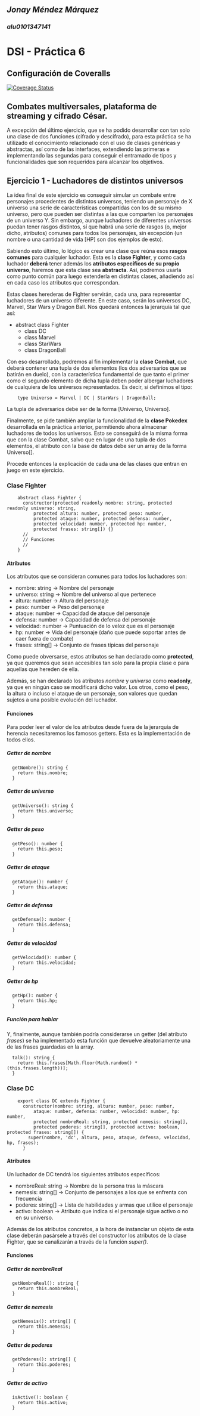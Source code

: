 ## *Jonay Méndez Márquez*

### *alu0101347141*
# **DSI - Práctica 6**

## Configuración de Coveralls

[![Coverage Status](https://coveralls.io/repos/github/ULL-ESIT-INF-DSI-2122/ull-esit-inf-dsi-21-22-prct06-generics-solid-alu0101347141/badge.svg?branch=main)](https://coveralls.io/github/ULL-ESIT-INF-DSI-2122/ull-esit-inf-dsi-21-22-prct06-generics-solid-alu0101347141?branch=main)

## Combates multiversales, plataforma de streaming y cifrado César.

A excepción del último ejercicio, que se ha podido desarrollar con tan solo una clase de dos funciones (cifrado y descifrado), para esta práctica se ha utilizado el conocimiento relacionado con el uso de clases genéricas y abstractas, así como de las interfaces, extendiendo las primeras e implementando las segundas para conseguir el entramado de tipos y funcionalidades que son requeridos para alcanzar los objetivos.

## Ejercicio 1 - Luchadores de distintos universos

La idea final de este ejercicio es conseguir simular un combate entre personajes procedentes de distintos universos, teniendo un personaje de X universo una serie de características compartidas con los de su mismo universo, pero que pueden ser distintas a las que comparten los personajes de un universo Y. Sin embargo, aunque luchadores de diferentes universos puedan tener rasgos distintos, sí que habrá una serie de rasgos (o, mejor dicho, atributos) comunes para todos los personajes, sin excepción (un nombre o una cantidad de vida \[HP] son dos ejemplos de esto). 

Sabiendo esto último, lo lógico es crear una clase que reúna esos **rasgos comunes** para cualquier luchador. Esta es la **clase Fighter**, y como cada luchador **deberá** tener además los **atributos específicos de su propio universo**, haremos que esta clase sea **abstracta**. Así, podremos usarla como punto común para luego extenderla en distintas clases, añadiendo así en cada caso los atributos que correspondan.

Estas clases herederas de Fighter servirán, cada una, para representar luchadores de un universo diferente. En este caso, serán los universos DC, Marvel, Star Wars y Dragon Ball. Nos quedará entonces la jerarquía tal que así:

  - abstract class Fighter
    * class DC
    * class Marvel
    * class StarWars
    * class DragonBall

Con eso desarrollado, podremos al fin implementar la **clase Combat**, que deberá contener una tupla de dos elementos (los dos adversarios que se batirán en duelo), con la característica fundamental de que tanto el primer como el segundo elemento de dicha tupla deben poder albergar luchadores de cualquiera de los universos representados. Es decir, si definimos el tipo:

        type Universo = Marvel | DC | StarWars | DragonBall;

La tupla de adversarios debe ser de la forma [Universo, Universo].

Finalmente, se pide también ampliar la funcionalidad de la **clase Pokedex** desarrollada en la práctica anterior, permitiendo ahora almacenar luchadores de todos los universos. Esto se conseguirá de la misma forma que con la clase Combat, salvo que en lugar de una tupla de dos elementos, el atributo con la base de datos debe ser un array de la forma Universo[].

Procede entonces la explicación de cada una de las clases que entran en juego en este ejercicio.

### Clase Fighter

        abstract class Fighter {
          constructor(protected readonly nombre: string, protected readonly universo: string, 
              protected altura: number, protected peso: number,
              protected ataque: number, protected defensa: number, 
              protected velocidad: number, protected hp: number, 
              protected frases: string[]) {}
          //
          // Funciones
          //
        }

#### Atributos

Los atributos que se consideran comunes para todos los luchadores son:
  - nombre: string -> Nombre del personaje
  - universo: string -> Nombre del universo al que pertenece
  - altura: number -> Altura del personaje
  - peso: number -> Peso del personaje
  - ataque: number -> Capacidad de ataque del personaje
  - defensa: number -> Capacidad de defensa del personaje
  - velocidad: number -> Puntuación de lo veloz que es el personaje
  - hp: number -> Vida del personaje (daño que puede soportar antes de caer fuera de combate)
  - frases: string[] -> Conjunto de frases típicas del personaje

Como puede obversarse, estos atributos se han declarado como **protected**, ya que queremos que sean accesibles tan solo para la propia clase o para aquellas que hereden de ella.

Además, se han declarado los atributos _nombre_ y _universo_ como **readonly**, ya que en ningún caso se modificará dicho valor. Los otros, como el peso, la altura o incluso el ataque de un personaje, son valores que quedan sujetos a una posible evolución del luchador.

#### Funciones

Para poder leer el valor de los atributos desde fuera de la jerarquía de herencia necesitaremos los famosos getters. Esta es la implementación de todos ellos.

##### Getter de nombre

      getNombre(): string {
        return this.nombre;
      }

##### Getter de universo

      getUniverso(): string {
        return this.universo;
      }

##### Getter de peso

      getPeso(): number {
        return this.peso;
      }

##### Getter de ataque
      
      getAtaque(): number {
        return this.ataque;
      }

##### Getter de defensa

      getDefensa(): number {
        return this.defensa;
      }

##### Getter de velocidad

      getVelocidad(): number {
        return this.velocidad;
      }

##### Getter de hp

      getHp(): number {
        return this.hp;
      }

##### Función para hablar

Y, finalmente, aunque también podría considerarse un getter (del atributo _frases_) se ha implementado esta función que devuelve aleatoriamente una de las frases guardadas en la array.

      talk(): string {
        return this.frases[Math.floor(Math.random() * (this.frases.length))];
      }


### Clase DC

        export class DC extends Fighter {
          constructor(nombre: string, altura: number, peso: number,
              ataque: number, defensa: number, velocidad: number, hp: number,
              protected nombreReal: string, protected nemesis: string[],
              protected poderes: string[], protected activo: boolean, protected frases: string[]) {
            super(nombre, 'dc', altura, peso, ataque, defensa, velocidad, hp, frases);
          }

#### Atributos

Un luchador de DC tendrá los siguientes atributos específicos:
  - nombreReal: string -> Nombre de la persona tras la máscara
  - nemesis: string[] -> Conjunto de personajes a los que se enfrenta con frecuencia
  - poderes: string[] -> Lista de habilidades y armas que utilice el personaje
  - activo: boolean -> Atributo que indica si el personaje sigue activo o no en su universo.

Además de los atributos concretos, a la hora de instanciar un objeto de esta clase deberán pasársele a través del constructor los atributos de la clase Fighter, que se canalizarán a través de la función _super()_.

#### Funciones

##### Getter de nombreReal

      getNombreReal(): string {
        return this.nombreReal;
      }

##### Getter de nemesis

      getNemesis(): string[] {
        return this.nemesis;
      }

##### Getter de poderes

      getPoderes(): string[] {
        return this.poderes;
      }

##### Getter de activo

      isActive(): boolean {
        return this.activo;
      }